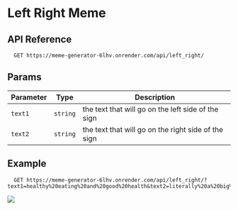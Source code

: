 # Left Right Meme

## API Reference

```http
  GET https://meme-generator-6lhv.onrender.com/api/left_right/
```

## Params

|Parameter|Type|Description|
|---|---|---|
|`text1`|`string`|the text that will go on the left side of the sign|
|`text2`|`string`|the text that will go on the right side of the sign|

## Example
```http
  GET https://meme-generator-6lhv.onrender.com/api/left_right/?text1=healthy%20eating%20and%20good%20health&text2=literally%20a%20big%20mac
```
![](https://meme-generator-6lhv.onrender.com/api/left_right/?text1=healthy%20eating%20and%20good%20health&text2=literally%20a%20big%20mac)